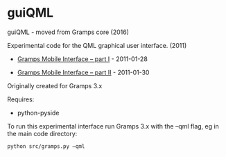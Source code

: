 # guiQML

guiQML - moved from Gramps core (2016)

Experimental code for the QML graphical user interface. (2011)

* [Gramps Mobile Interface – part I](http://gramps-project.org/2011/01/gramps-mobile-interface-part-i/) - 2011-01-28

* [Gramps Mobile Interface – part II](http://gramps-project.org/2011/01/gramps-mobile-interface-%E2%80%93-part-ii/) - 2011-01-30

Originally created for Gramps 3.x

Requires:

 * python-pyside
 
To run this experimental interface run Gramps 3.x with the –qml flag, eg in the main code directory:

    python src/gramps.py –qml
 
